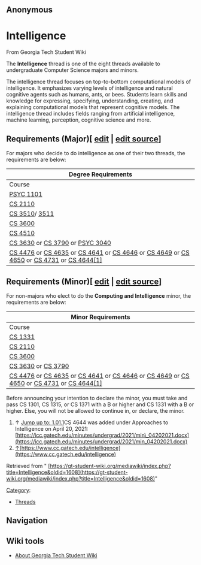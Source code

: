 ## Anonymous

### 
# Intelligence

From Georgia Tech Student Wiki

The **Intelligence** thread is one of the eight threads available to undergraduate Computer Science majors and minors.

The intelligence thread focuses on top-to-bottom computational models of intelligence. It emphasizes varying levels of intelligence and natural cognitive agents such as humans, ants, or bees. Students learn skills and knowledge for expressing, specifying, understanding, creating, and explaining computational models that represent cognitive models. The intelligence thread includes fields ranging from artificial intelligence, machine learning, perception, cognitive science and more.

## Requirements (Major)\[ [edit](https://gt-student-wiki.org/mediawiki/index.php?title=Intelligence&veaction=edit&section=1 "Edit section: Requirements (Major)") \| [edit source](https://gt-student-wiki.org/mediawiki/index.php?title=Intelligence&action=edit&section=1 "Edit section: Requirements (Major)")\]

For majors who decide to do intelligence as one of their two threads, the requirements are below:

| Degree Requirements |
| --- |
| Course | Description |
| [PSYC 1101](https://gt-student-wiki.org/mediawiki/index.php?title=PSYC_1101&action=edit&redlink=1 "PSYC 1101 (page does not exist)") | Introduction to Psychology (3) \[social science elective\] |
| [CS 2110](https://gt-student-wiki.org/mediawiki/index.php/CS_2110 "CS 2110") | Computer Organization and Programming (4) |
| [CS 3510](https://gt-student-wiki.org/mediawiki/index.php/CS_3510 "CS 3510")/ [3511](https://gt-student-wiki.org/mediawiki/index.php?title=CS_3511&action=edit&redlink=1 "CS 3511 (page does not exist)") | Algorithms Requirement (3) |
| [CS 3600](https://gt-student-wiki.org/mediawiki/index.php/CS_3600 "CS 3600") | Introduction to Artificial Intelligence (3) |
| [CS 4510](https://gt-student-wiki.org/mediawiki/index.php/CS_4510 "CS 4510") | Automata and Complexity Theory (3) |
| [CS 3630](https://gt-student-wiki.org/mediawiki/index.php?title=CS_3630&action=edit&redlink=1 "CS 3630 (page does not exist)") or [CS 3790](https://gt-student-wiki.org/mediawiki/index.php?title=CS_3790&action=edit&redlink=1 "CS 3790 (page does not exist)") or [PSYC 3040](https://gt-student-wiki.org/mediawiki/index.php?title=PSYC_3040&action=edit&redlink=1 "PSYC 3040 (page does not exist)") | Embodied Intelligence Elective (3) |
| [CS 4476](https://gt-student-wiki.org/mediawiki/index.php?title=CS_4476&action=edit&redlink=1 "CS 4476 (page does not exist)") or [CS 4635](https://gt-student-wiki.org/mediawiki/index.php?title=CS_4635&action=edit&redlink=1 "CS 4635 (page does not exist)") or [CS 4641](https://gt-student-wiki.org/mediawiki/index.php/CS_4641 "CS 4641") or [CS 4646](https://gt-student-wiki.org/mediawiki/index.php?title=CS_4646&action=edit&redlink=1 "CS 4646 (page does not exist)") or [CS 4649](https://gt-student-wiki.org/mediawiki/index.php?title=CS_4649&action=edit&redlink=1 "CS 4649 (page does not exist)") or [CS 4650](https://gt-student-wiki.org/mediawiki/index.php?title=CS_4650&action=edit&redlink=1 "CS 4650 (page does not exist)") or [CS 4731](https://gt-student-wiki.org/mediawiki/index.php?title=CS_4731&action=edit&redlink=1 "CS 4731 (page does not exist)") or [CS 4644](https://gt-student-wiki.org/mediawiki/index.php?title=CS_4644&action=edit&redlink=1 "CS 4644 (page does not exist)")[\[1\]](https://gt-student-wiki.org/mediawiki/index.php/Intelligence#cite_note-:0-1) | Approaches to Intelligence Electives (6, choose two classes)[\[2\]](https://gt-student-wiki.org/mediawiki/index.php/Intelligence#cite_note-2) |

## Requirements (Minor)\[ [edit](https://gt-student-wiki.org/mediawiki/index.php?title=Intelligence&veaction=edit&section=2 "Edit section: Requirements (Minor)") \| [edit source](https://gt-student-wiki.org/mediawiki/index.php?title=Intelligence&action=edit&section=2 "Edit section: Requirements (Minor)")\]

For non-majors who elect to do the **Computing and Intelligence** minor, the requirements are below:

| Minor Requirements |
| --- |
| Course | Description |
| [CS 1331](https://gt-student-wiki.org/mediawiki/index.php/CS_1331 "CS 1331") | Introduction to Object Oriented Programming (3) |
| [CS 2110](https://gt-student-wiki.org/mediawiki/index.php/CS_2110 "CS 2110") | Computer Organization and Programming (4) |
| [CS 3600](https://gt-student-wiki.org/mediawiki/index.php/CS_3600 "CS 3600") | Introduction to Artificial Intelligence |
| [CS 3630](https://gt-student-wiki.org/mediawiki/index.php?title=CS_3630&action=edit&redlink=1 "CS 3630 (page does not exist)") or [CS 3790](https://gt-student-wiki.org/mediawiki/index.php?title=CS_3790&action=edit&redlink=1 "CS 3790 (page does not exist)") | Embodied Intelligence Requirement (3) |
| [CS 4476](https://gt-student-wiki.org/mediawiki/index.php?title=CS_4476&action=edit&redlink=1 "CS 4476 (page does not exist)") or [CS 4635](https://gt-student-wiki.org/mediawiki/index.php?title=CS_4635&action=edit&redlink=1 "CS 4635 (page does not exist)") or [CS 4641](https://gt-student-wiki.org/mediawiki/index.php/CS_4641 "CS 4641") or [CS 4646](https://gt-student-wiki.org/mediawiki/index.php?title=CS_4646&action=edit&redlink=1 "CS 4646 (page does not exist)") or [CS 4649](https://gt-student-wiki.org/mediawiki/index.php?title=CS_4649&action=edit&redlink=1 "CS 4649 (page does not exist)") or [CS 4650](https://gt-student-wiki.org/mediawiki/index.php?title=CS_4650&action=edit&redlink=1 "CS 4650 (page does not exist)") or [CS 4731](https://gt-student-wiki.org/mediawiki/index.php?title=CS_4731&action=edit&redlink=1 "CS 4731 (page does not exist)") or [CS 4644](https://gt-student-wiki.org/mediawiki/index.php?title=CS_4644&action=edit&redlink=1 "CS 4644 (page does not exist)")[\[1\]](https://gt-student-wiki.org/mediawiki/index.php/Intelligence#cite_note-:0-1) | Approaches to Intelligence Elective (3) |

Before announcing your intention to declare the minor, you must take and pass CS 1301, CS 1315, or CS 1371 with a B or higher and CS 1331 with a B or higher. Else, you will not be allowed to continue in, or declare, the minor.

1. ↑ [Jump up to: 1.0](https://gt-student-wiki.org/mediawiki/index.php/Intelligence#cite_ref-:0_1-0)[1.1](https://gt-student-wiki.org/mediawiki/index.php/Intelligence#cite_ref-:0_1-1)CS 4644 was added under Approaches to Intelligence on April 20, 2021: [https://icc.gatech.edu/minutes/undergrad/2021/min\_04202021.docx](https://icc.gatech.edu/minutes/undergrad/2021/min_04202021.docx)
2. [↑](https://gt-student-wiki.org/mediawiki/index.php/Intelligence#cite_ref-2 "Jump up")[https://www.cc.gatech.edu/intelligence](https://www.cc.gatech.edu/intelligence)

Retrieved from " [https://gt-student-wiki.org/mediawiki/index.php?title=Intelligence&oldid=1608](https://gt-student-wiki.org/mediawiki/index.php?title=Intelligence&oldid=1608)"

[Category](https://gt-student-wiki.org/mediawiki/index.php/Special:Categories "Special:Categories"):

- [Threads](https://gt-student-wiki.org/mediawiki/index.php/Category:Threads "Category:Threads")

## Navigation

## Wiki tools

- [About Georgia Tech Student Wiki](https://gt-student-wiki.org/mediawiki/index.php/GT_Student_Wiki:About "GT Student Wiki:About")